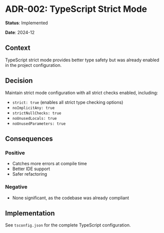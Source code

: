 # ADR-002: TypeScript Strict Mode

**Status**: Implemented

**Date**: 2024-12

## Context

TypeScript strict mode provides better type safety but was already enabled in the project configuration.

## Decision

Maintain strict mode configuration with all strict checks enabled, including:

- `strict: true` (enables all strict type checking options)
- `noImplicitAny: true`
- `strictNullChecks: true`
- `noUnusedLocals: true`
- `noUnusedParameters: true`

## Consequences

### Positive
- Catches more errors at compile time
- Better IDE support
- Safer refactoring

### Negative
- None significant, as the codebase was already compliant

## Implementation

See `tsconfig.json` for the complete TypeScript configuration.